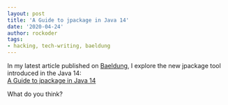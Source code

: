 ```yaml
---
layout: post
title: 'A Guide to jpackage in Java 14'
date: '2020-04-24'
author: rockoder
tags:
- hacking, tech-writing, baeldung
---
```

	
In my latest article published on [Baeldung](https://www.baeldung.com/), I explore the new jpackage tool introduced in the Java 14:  
[A Guide to jpackage in Java 14](https://www.baeldung.com/java14-jpackage)

What do you think?